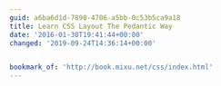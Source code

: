 ```yaml
---
guid: a6ba6d1d-7890-4706-a5bb-0c53b5ca9a18
title: Learn CSS Layout The Pedantic Way
date: '2016-01-30T19:41:44+00:00'
changed: '2019-09-24T14:36:14+00:00'


bookmark_of: 'http://book.mixu.net/css/index.html'
---
```




